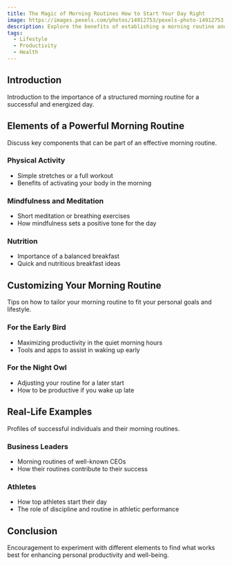 ```yaml
---
title: The Magic of Morning Routines How to Start Your Day Right
image: https://images.pexels.com/photos/14912753/pexels-photo-14912753.jpeg?auto=compress&cs=tinysrgb&w=1260&h=750&dpr=2
description: Explore the benefits of establishing a morning routine and how it can enhance productivity and well-being.
tags:
  - Lifestyle
  - Productivity
  - Health
---
```


## Introduction
Introduction to the importance of a structured morning routine for a successful and energized day.

## Elements of a Powerful Morning Routine
Discuss key components that can be part of an effective morning routine.

### Physical Activity
- Simple stretches or a full workout
- Benefits of activating your body in the morning

### Mindfulness and Meditation
- Short meditation or breathing exercises
- How mindfulness sets a positive tone for the day

### Nutrition
- Importance of a balanced breakfast
- Quick and nutritious breakfast ideas

## Customizing Your Morning Routine
Tips on how to tailor your morning routine to fit your personal goals and lifestyle.

### For the Early Bird
- Maximizing productivity in the quiet morning hours
- Tools and apps to assist in waking up early

### For the Night Owl
- Adjusting your routine for a later start
- How to be productive if you wake up late

## Real-Life Examples
Profiles of successful individuals and their morning routines.

### Business Leaders
- Morning routines of well-known CEOs
- How their routines contribute to their success

### Athletes
- How top athletes start their day
- The role of discipline and routine in athletic performance

## Conclusion
Encouragement to experiment with different elements to find what works best for enhancing personal productivity and well-being.
